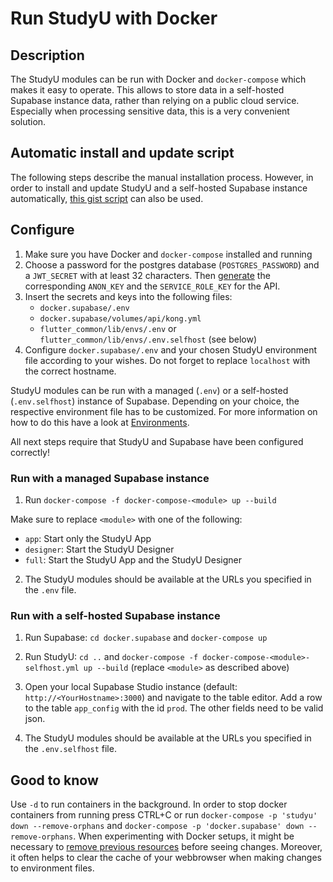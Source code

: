 # Run StudyU with Docker

## Description

The StudyU modules can be run with Docker and `docker-compose` which makes it easy to operate.
This allows to store data in a self-hosted Supabase instance data, rather than relying on a public cloud service.
Especially when processing sensitive data, this is a very convenient solution.

## Automatic install and update script

The following steps describe the manual installation process. However, in order to install and update StudyU and a self-hosted Supabase instance automatically, [this gist script](https://gist.github.com/johannesvedder/29a384f82e761527fc7acce1d06f78b9) can also be used.

## Configure

1. Make sure you have Docker and `docker-compose` installed and running
2. Choose a password for the postgres database (`POSTGRES_PASSWORD`) and a `JWT_SECRET` with at least 32 characters.
   Then [generate](https://supabase.com/docs/guides/hosting/overview#api-keys) the corresponding `ANON_KEY` and the `SERVICE_ROLE_KEY` for the API.
3. Insert the secrets and keys into the following files:
    - `docker.supabase/.env`
    - `docker.supabase/volumes/api/kong.yml`
    - `flutter_common/lib/envs/.env` or `flutter_common/lib/envs/.env.selfhost` (see below)
4. Configure `docker.supabase/.env` and your chosen StudyU environment file according to your wishes. Do not forget to replace `localhost` with the correct hostname.

StudyU modules can be run with a managed (`.env`) or a self-hosted (`.env.selfhost`) instance of Supabase.
Depending on your choice, the respective environment file has to be customized.
For more information on how to do this have a look at [Environments](#user-content-environments).

All next steps require that StudyU and Supabase have been configured correctly!

### Run with a managed Supabase instance

1. Run `docker-compose -f docker-compose-<module> up --build`

Make sure to replace `<module>` with one of the following:
- `app`: Start only the StudyU App
- `designer`: Start the StudyU Designer
- `full`: Start the StudyU App and the StudyU Designer

2. The StudyU modules should be available at the URLs you specified in the `.env` file.

### Run with a self-hosted Supabase instance

1. Run Supabase: `cd docker.supabase` and `docker-compose up`

2. Run StudyU: `cd ..` and `docker-compose -f docker-compose-<module>-selfhost.yml up --build` (replace `<module>` as described above)

3. Open your local Supabase Studio instance (default: `http://<YourHostname>:3000`) and navigate to the table editor.
   Add a row to the table `app_config` with the id `prod`. The other fields need to be valid json.

4. The StudyU modules should be available at the URLs you specified in the `.env.selfhost` file.

## Good to know

Use `-d` to run containers in the background.
In order to stop docker containers from running press CTRL+C or run `docker-compose -p 'studyu' down --remove-orphans` and `docker-compose -p 'docker.supabase' down --remove-orphans`.
When experimenting with Docker setups, it might be necessary to [remove previous resources](https://docs.docker.com/engine/reference/commandline/system_prune/) before seeing changes.
Moreover, it often helps to clear the cache of your webbrowser when making changes to environment files.
